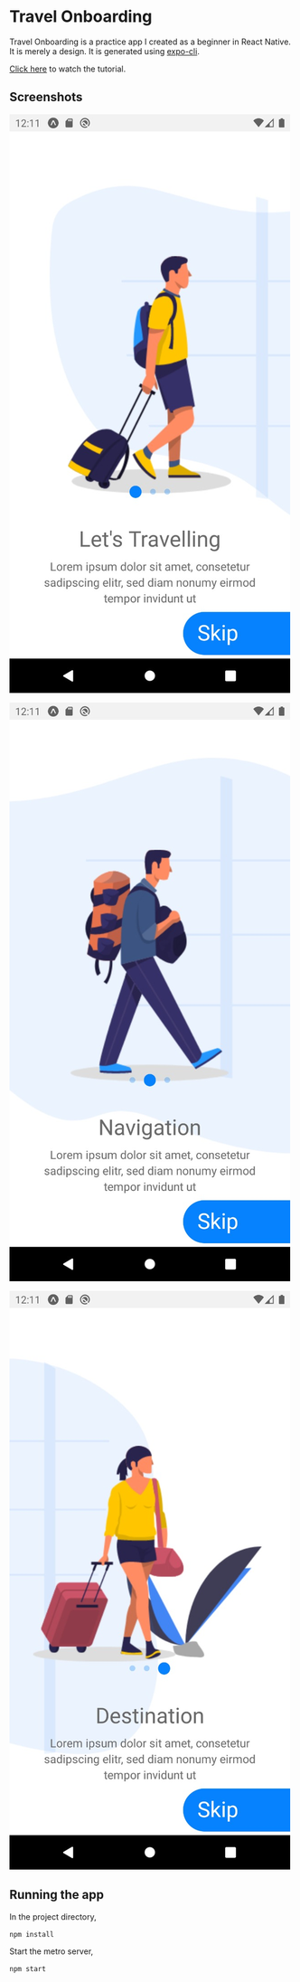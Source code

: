 # Travel Onboarding

Travel Onboarding is a  practice app I created as a beginner in React Native. It is merely a design. It is generated using [expo-cli](https://docs.expo.io/workflow/expo-cli/).

[Click here](https://www.youtube.com/watch?v=1XP28xVToho&t=450s) to watch the tutorial.

## Screenshots

![Screen 1](https://github.com/BugBoy13/travel_onboarding/blob/main/screenshots/screen1.jpeg?raw=true)

![Screen 2](https://github.com/BugBoy13/travel_onboarding/blob/main/screenshots/screen2.jpeg?raw=true)

![Screen 3](https://github.com/BugBoy13/travel_onboarding/blob/main/screenshots/screen3.jpeg?raw=true)

## Running the app

In the project directory,

```bash
npm install
```

Start the metro server,

```bash
npm start
```

